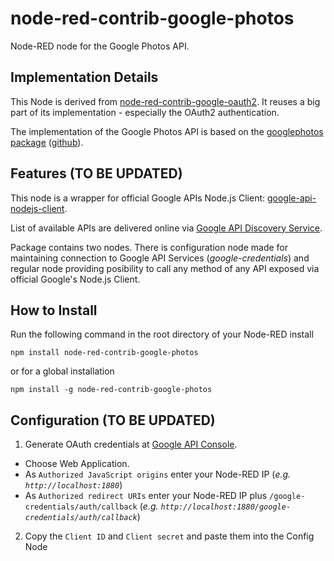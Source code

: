 # node-red-contrib-google-photos

Node-RED node for the Google Photos API.

## Implementation Details

This Node is derived from [node-red-contrib-google-oauth2](https://github.com/pckhib/node-red-contrib-google-oauth2). It reuses a big part of its implementation - especially the OAuth2 authentication.

The implementation of the Google Photos API is based on the [googlephotos package](https://www.npmjs.com/package/googlephotos) ([github](https://github.com/roopakv/google-photos)).

## Features (TO BE UPDATED)

This node is a wrapper for official Google APIs Node.js Client: [google-api-nodejs-client](https://github.com/google/google-api-nodejs-client).

List of available APIs are delivered online via [Google API Discovery Service](https://developers.google.com/discovery/).

Package contains two nodes. There is configuration node made for maintaining connection to Google API Services (_google-credentials_) and regular node providing posibility to call any method of any API exposed via official Google's Node.js Client.

## How to Install

Run the following command in the root directory of your Node-RED install

```
npm install node-red-contrib-google-photos
```

or for a global installation
```
npm install -g node-red-contrib-google-photos
```

## Configuration (TO BE UPDATED)

1. Generate OAuth credentials at [Google API Console](https://console.developers.google.com/apis/credentials/oauthclient).

  * Choose Web Application.
  * As `Authorized JavaScript origins` enter your Node-RED IP (_e.g. `http://localhost:1880`_)
  * As `Authorized redirect URIs` enter your Node-RED IP plus `/google-credentials/auth/callback` (_e.g. `http://localhost:1880/google-credentials/auth/callback`_)

2. Copy the `Client ID` and `Client secret` and paste them into the Config Node
